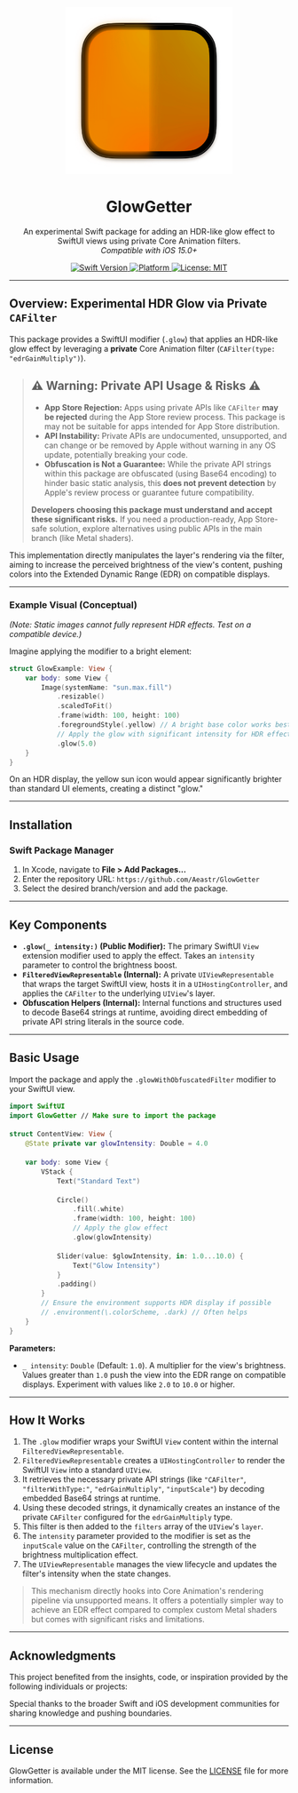 <div align="center">
  <img width="300" height="300" src="/assets/icon.png" alt="GlowGetter Logo">
  <h1><b>GlowGetter</b></h1>
  <p>
    An experimental Swift package for adding an HDR-like glow effect
    to SwiftUI views using private Core Animation filters.
    <br>
    <i>Compatible with iOS 15.0+</i>
  </p>
</div>

<div align="center">
  <a href="https://swift.org">
    <img src="https://img.shields.io/badge/Swift-6.0-orange.svg" alt="Swift Version">
  </a>
  <a href="https://www.apple.com/ios/">
    <img src="https://img.shields.io/badge/Platform-iOS%2015%2B%20%7C%20-blue.svg" alt="Platform">
  </a>
  <a href="LICENSE">
    <img src="https://img.shields.io/badge/License-MIT-green.svg" alt="License: MIT">
  </a>
</div>


---

## **Overview: Experimental HDR Glow via Private `CAFilter`**

This package provides a SwiftUI modifier (`.glow`) that applies an HDR-like glow effect by leveraging a **private** Core Animation filter (`CAFilter(type: "edrGainMultiply")`).

> ## ⚠️ **Warning: Private API Usage & Risks** ⚠️
>
> *   **App Store Rejection:** Apps using private APIs like `CAFilter` **may be rejected** during the App Store review process. This package is may not be suitable for apps intended for App Store distribution.
> *   **API Instability:** Private APIs are undocumented, unsupported, and can change or be removed by Apple without warning in any OS update, potentially breaking your code.
> *   **Obfuscation is Not a Guarantee:** While the private API strings within this package are obfuscated (using Base64 encoding) to hinder basic static analysis, this **does not prevent detection** by Apple's review process or guarantee future compatibility.
>
> **Developers choosing this package must understand and accept these significant risks.** If you need a production-ready, App Store-safe solution, explore alternatives using public APIs in the main branch (like Metal shaders).

This implementation directly manipulates the layer's rendering via the filter, aiming to increase the perceived brightness of the view's content, pushing colors into the Extended Dynamic Range (EDR) on compatible displays.

---

### **Example Visual (Conceptual)**

*(Note: Static images cannot fully represent HDR effects. Test on a compatible device.)*

Imagine applying the modifier to a bright element:

```swift
struct GlowExample: View {
    var body: some View {
        Image(systemName: "sun.max.fill")
            .resizable()
            .scaledToFit()
            .frame(width: 100, height: 100)
            .foregroundStyle(.yellow) // A bright base color works best
            // Apply the glow with significant intensity for HDR effect
            .glow(5.0)
    }
}
```

On an HDR display, the yellow sun icon would appear significantly brighter than standard UI elements, creating a distinct "glow."

---

## **Installation**

### Swift Package Manager

1.  In Xcode, navigate to **File > Add Packages...**
2.  Enter the repository URL:
    `https://github.com/Aeastr/GlowGetter`
3.  Select the desired branch/version and add the package.

---

## **Key Components**

*   **`.glow(_ intensity:)` (Public Modifier):**
    The primary SwiftUI `View` extension modifier used to apply the effect. Takes an `intensity` parameter to control the brightness boost.
*   **`FilteredViewRepresentable` (Internal):**
    A private `UIViewRepresentable` that wraps the target SwiftUI view, hosts it in a `UIHostingController`, and applies the `CAFilter` to the underlying `UIView`'s layer.
*   **Obfuscation Helpers (Internal):**
    Internal functions and structures used to decode Base64 strings at runtime, avoiding direct embedding of private API string literals in the source code.

---

## **Basic Usage**

Import the package and apply the `.glowWithObfuscatedFilter` modifier to your SwiftUI view.

```swift
import SwiftUI
import GlowGetter // Make sure to import the package

struct ContentView: View {
    @State private var glowIntensity: Double = 4.0

    var body: some View {
        VStack {
            Text("Standard Text")

            Circle()
                .fill(.white)
                .frame(width: 100, height: 100)
                // Apply the glow effect
                .glow(glowIntensity)

            Slider(value: $glowIntensity, in: 1.0...10.0) {
                Text("Glow Intensity")
            }
            .padding()
        }
        // Ensure the environment supports HDR display if possible
        // .environment(\.colorScheme, .dark) // Often helps
    }
}
```

**Parameters:**

*   `_ intensity`: `Double` (Default: `1.0`). A multiplier for the view's brightness. Values greater than `1.0` push the view into the EDR range on compatible displays. Experiment with values like `2.0` to `10.0` or higher.

---

## **How It Works**

1.  The `.glow` modifier wraps your SwiftUI `View` content within the internal `FilteredViewRepresentable`.
2.  `FilteredViewRepresentable` creates a `UIHostingController` to render the SwiftUI `View` into a standard `UIView`.
3.  It retrieves the necessary private API strings (like `"CAFilter"`, `"filterWithType:"`, `"edrGainMultiply"`, `"inputScale"`) by decoding embedded Base64 strings at runtime.
4.  Using these decoded strings, it dynamically creates an instance of the private `CAFilter` configured for the `edrGainMultiply` type.
5.  This filter is then added to the `filters` array of the `UIView`'s `layer`.
6.  The `intensity` parameter provided to the modifier is set as the `inputScale` value on the `CAFilter`, controlling the strength of the brightness multiplication effect.
7.  The `UIViewRepresentable` manages the view lifecycle and updates the filter's intensity when the state changes.

> This mechanism directly hooks into Core Animation's rendering pipeline via unsupported means. It offers a potentially simpler way to achieve an EDR effect compared to complex custom Metal shaders but comes with significant risks and limitations.

---

## **Acknowledgments**

This project benefited from the insights, code, or inspiration provided by the following individuals or projects:

Special thanks to the broader Swift and iOS development communities for sharing knowledge and pushing boundaries.

---

## **License**

GlowGetter is available under the MIT license. See the [LICENSE](LICENSE) file for more information.
